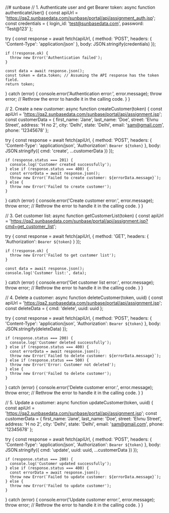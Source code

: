 //# sunbase
// 1. Authenticate user and get Bearer token:
async function authenticateUser() {
  const apiUrl = 'https://qa2.sunbasedata.com/sunbase/portal/api/assignment_auth.jsp';
  const credentials = {
    login_id: 'test@sunbasedata.com',
    password: 'Test@123'
  };

  try {
    const response = await fetch(apiUrl, {
      method: 'POST',
      headers: {
        'Content-Type': 'application/json'
      },
      body: JSON.stringify(credentials)
    });

    if (!response.ok) {
      throw new Error('Authentication failed');
    }

    const data = await response.json();
    const token = data.token; // Assuming the API response has the token field.
    return token;
  } catch (error) {
    console.error('Authentication error:', error.message);
    throw error; // Rethrow the error to handle it in the calling code.
  }
}

// 2. Create a new customer:
async function createCustomer(token) {
  const apiUrl = 'https://qa2.sunbasedata.com/sunbase/portal/api/assignment.jsp';
  const customerData = {
    first_name: 'Jane',
    last_name: 'Doe',
    street: 'Elvnu Street',
    address: 'H no 2',
    city: 'Delhi',
    state: 'Delhi',
    email: 'sam@gmail.com',
    phone: '12345678'
  };

  try {
    const response = await fetch(apiUrl, {
      method: 'POST',
      headers: {
        'Content-Type': 'application/json',
        'Authorization': `Bearer ${token}`
      },
      body: JSON.stringify({
        cmd: 'create',
        ...customerData
      })
    });

    if (response.status === 201) {
      console.log('Customer created successfully');
    } else if (response.status === 400) {
      const errorData = await response.json();
      throw new Error(`Failed to create customer: ${errorData.message}`);
    } else {
      throw new Error('Failed to create customer');
    }
  } catch (error) {
    console.error('Create customer error:', error.message);
    throw error; // Rethrow the error to handle it in the calling code.
  }
}

// 3. Get customer list:
async function getCustomerList(token) {
  const apiUrl = 'https://qa2.sunbasedata.com/sunbase/portal/api/assignment.jsp?cmd=get_customer_list';

  try {
    const response = await fetch(apiUrl, {
      method: 'GET',
      headers: {
        'Authorization': `Bearer ${token}`
      }
    });

    if (!response.ok) {
      throw new Error('Failed to get customer list');
    }

    const data = await response.json();
    console.log('Customer list:', data);
  } catch (error) {
    console.error('Get customer list error:', error.message);
    throw error; // Rethrow the error to handle it in the calling code.
  }
}

// 4. Delete a customer:
async function deleteCustomer(token, uuid) {
  const apiUrl = 'https://qa2.sunbasedata.com/sunbase/portal/api/assignment.jsp';
  const deleteData = {
    cmd: 'delete',
    uuid: uuid
  };

  try {
    const response = await fetch(apiUrl, {
      method: 'POST',
      headers: {
        'Content-Type': 'application/json',
        'Authorization': `Bearer ${token}`
      },
      body: JSON.stringify(deleteData)
    });

    if (response.status === 200) {
      console.log('Customer deleted successfully');
    } else if (response.status === 400) {
      const errorData = await response.json();
      throw new Error(`Failed to delete customer: ${errorData.message}`);
    } else if (response.status === 500) {
      throw new Error('Error: Customer not deleted');
    } else {
      throw new Error('Failed to delete customer');
    }
  } catch (error) {
    console.error('Delete customer error:', error.message);
    throw error; // Rethrow the error to handle it in the calling code.
  }
}

// 5. Update a customer:
async function updateCustomer(token, uuid) {
  const apiUrl = 'https://qa2.sunbasedata.com/sunbase/portal/api/assignment.jsp';
  const customerData = {
    first_name: 'Jane',
    last_name: 'Doe',
    street: 'Elvnu Street',
    address: 'H no 2',
    city: 'Delhi',
    state: 'Delhi',
    email: 'sam@gmail.com',
    phone: '12345678'
  };

  try {
    const response = await fetch(apiUrl, {
      method: 'POST',
      headers: {
        'Content-Type': 'application/json',
        'Authorization': `Bearer ${token}`
      },
      body: JSON.stringify({
        cmd: 'update',
        uuid: uuid,
        ...customerData
      })
    });

    if (response.status === 200) {
      console.log('Customer updated successfully');
    } else if (response.status === 400) {
      const errorData = await response.json();
      throw new Error(`Failed to update customer: ${errorData.message}`);
    } else {
      throw new Error('Failed to update customer');
    }
  } catch (error) {
    console.error('Update customer error:', error.message);
    throw error; // Rethrow the error to handle it in the calling code.
  }
}
